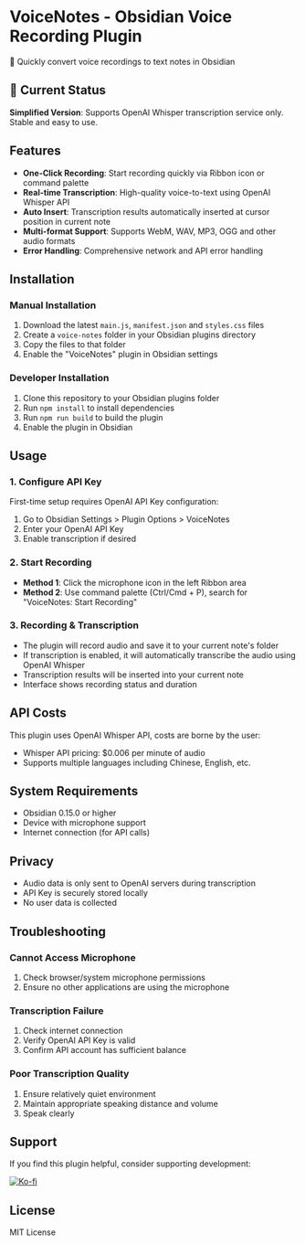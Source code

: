 # VoiceNotes - Obsidian Voice Recording Plugin

🎤 Quickly convert voice recordings to text notes in Obsidian

## 📢 Current Status

**Simplified Version**: Supports OpenAI Whisper transcription service only. Stable and easy to use.

## Features

- **One-Click Recording**: Start recording quickly via Ribbon icon or command palette
- **Real-time Transcription**: High-quality voice-to-text using OpenAI Whisper API
- **Auto Insert**: Transcription results automatically inserted at cursor position in current note
- **Multi-format Support**: Supports WebM, WAV, MP3, OGG and other audio formats
- **Error Handling**: Comprehensive network and API error handling

## Installation

### Manual Installation

1. Download the latest `main.js`, `manifest.json` and `styles.css` files
2. Create a `voice-notes` folder in your Obsidian plugins directory
3. Copy the files to that folder
4. Enable the "VoiceNotes" plugin in Obsidian settings

### Developer Installation

1. Clone this repository to your Obsidian plugins folder
2. Run `npm install` to install dependencies
3. Run `npm run build` to build the plugin
4. Enable the plugin in Obsidian

## Usage

### 1. Configure API Key

First-time setup requires OpenAI API Key configuration:

1. Go to Obsidian Settings > Plugin Options > VoiceNotes
2. Enter your OpenAI API Key
3. Enable transcription if desired

### 2. Start Recording

- **Method 1**: Click the microphone icon in the left Ribbon area
- **Method 2**: Use command palette (Ctrl/Cmd + P), search for "VoiceNotes: Start Recording"

### 3. Recording & Transcription

- The plugin will record audio and save it to your current note's folder
- If transcription is enabled, it will automatically transcribe the audio using OpenAI Whisper
- Transcription results will be inserted into your current note
- Interface shows recording status and duration

## API Costs

This plugin uses OpenAI Whisper API, costs are borne by the user:
- Whisper API pricing: $0.006 per minute of audio
- Supports multiple languages including Chinese, English, etc.

## System Requirements

- Obsidian 0.15.0 or higher
- Device with microphone support
- Internet connection (for API calls)

## Privacy

- Audio data is only sent to OpenAI servers during transcription
- API Key is securely stored locally
- No user data is collected

## Troubleshooting

### Cannot Access Microphone
1. Check browser/system microphone permissions
2. Ensure no other applications are using the microphone

### Transcription Failure
1. Check internet connection
2. Verify OpenAI API Key is valid
3. Confirm API account has sufficient balance

### Poor Transcription Quality
1. Ensure relatively quiet environment
2. Maintain appropriate speaking distance and volume
3. Speak clearly

## Support

If you find this plugin helpful, consider supporting development:

[![Ko-fi](https://ko-fi.com/img/githubbutton_sm.svg)](https://ko-fi.com/lt1010/3)

## License

MIT License
